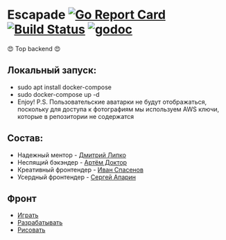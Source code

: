 # Escapade [![Go Report Card](https://goreportcard.com/badge/github.com/go-park-mail-ru/2019_1_Escapade)](https://goreportcard.com/report/github.com/go-park-mail-ru/2019_1_Escapade) [![Build Status](https://travis-ci.org/go-park-mail-ru/2019_1_Escapade.svg?branch=develop)](https://travis-ci.org/go-park-mail-ru/2019_1_Escapade) [![godoc](http://img.shields.io/badge/godoc-reference-blue.svg?style=flat)](https://godoc.org/github.com/go-park-mail-ru/2019_1_Escapade)

:heart_eyes: Top backend :heart_eyes:

## Локальный запуск:
- sudo apt  install docker-compose
- sudo docker-compose up -d
- Enjoy!
P.S. Пользовательские аватарки не будут отображаться, поскольку для доступа к фотографиям мы используем AWS ключи, которые в репозитории не содержатся

## Состав:
- Надежный ментор - [Дмитрий Липко](https://github.com/dlipko)
- Неспящий бэкэндер - [Артём Доктор](https://github.com/SmartPhoneJava)
- Креативный фронтендер - [Иван Спасенов](https://github.com/slevinsps)
- Усердный фронтендер - [Сергей Апарин](https://github.com/Bigyin1)

## Фронт
- [Играть](https://ser.ru.com/)
- [Разрабатывать](https://github.com/frontend-park-mail-ru/2019_1_Escapade)
- [Рисовать](https://www.figma.com/file/WcFryEu51iySsuBd8F0CLi0S/explose)

